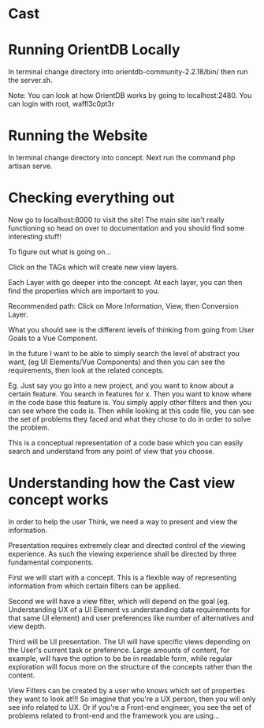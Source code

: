 # Cast

# Running OrientDB Locally
In terminal change directory into orientdb-community-2.2.18/bin/ then run the server.sh.

Note: You can look at how OrientDB works by going to localhost:2480. You can login with root, waffl3c0pt3r

# Running the Website
In terminal change directory into concept. Next run the command php artisan serve.

# Checking everything out
Now go to localhost:8000 to visit the site! The main site isn't really functioning so head on over to documentation and you should find some interesting stuff!

To figure out what is going on...

Click on the TAGs which will create new view layers. 

Each Layer with go deeper into the concept. At each layer, you can then find the properties which are important to you.

Recommended path:
Click on More Information, View, then Conversion Layer.

What you should see is the different levels of thinking from going from User Goals to a Vue Component.

In the future I want to be able to simply search the level of abstract you want, (eg UI Elements/Vue Components) and then you can see the requirements, then look at the related concepts.

Eg. Just say you go into a new project, and you want to know about a certain feature. You search in features for x. Then you want to know where in the code base this feature is. You simply apply other filters and then you can see where the code is. Then while looking at this code file, you can see the set of problems they faced and what they chose to do in order to solve the problem.

This is a conceptual representation of a code base which you can easily search and understand from any point of view that you choose.


# Understanding how the Cast view concept works
In order to help the user Think, we need a way to present and view the information.

Presentation requires extremely clear and directed control of the viewing experience. As such the viewing experience shall be directed by three fundamental components.

First we will start with a concept. This is a flexible way of representing information from which certain filters can be applied.

Second we will have a view filter, which will depend on the goal (eg. Understanding UX of a UI Element vs understanding data requirements for that same UI element) and user preferences like number of alternatives and view depth.

Third will be UI presentation. The UI will have specific views depending on the User's current task or preference. Large amounts of content, for example, will have the option to be be in readable form, while regular exploration will focus more on the structure of the concepts rather than the content.


View Filters can be created by a user who knows which set of properties they want to look at!!! So imagine that you're a UX person, then you will only see info related to UX. Or if you're a Front-end engineer, you see the set of problems related to front-end and the framework you are using...
